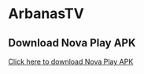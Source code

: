 # ArbanasTV

## Download Nova Play APK

[Click here to download Nova Play APK](https://drive.google.com/file/d/1BL3ZINipGhXRg-myH5ImuW9lrHylunr7/view?usp=drivesdk)
